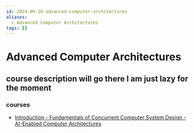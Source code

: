 ```yaml
---
id: 2024-09-10-advanced-computer-architectures
aliases:
  - Advanced Computer Architectures
tags: []
---
```


# Advanced Computer Architectures

## course description will go there I am just lazy for the moment

### courses

- [Introduction - Fundamentals of Concurrent Computer System Design - AI-Enabled Computer Architectures](2024-09-10-introduction---fundamentals-of-concurrent-computer-system-design---ai-enabled-computer-architectures.md)
